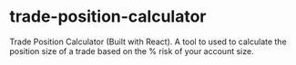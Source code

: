 # trade-position-calculator
Trade Position Calculator (Built with React). A tool to used to calculate the position size of a trade based on the % risk of your account size. 
